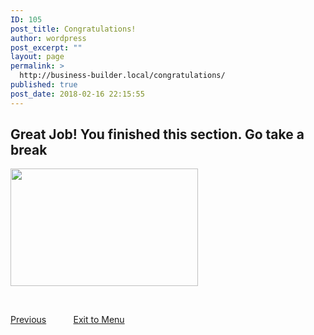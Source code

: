```yaml
---
ID: 105
post_title: Congratulations!
author: wordpress
post_excerpt: ""
layout: page
permalink: >
  http://business-builder.local/congratulations/
published: true
post_date: 2018-02-16 22:15:55
---
```

<h2>Great Job! You finished this section. Go take a break</h2>
<img class="alignnone size-medium wp-image-110" src="http://business-builder.local/wp-content/uploads/2018/02/businessman-2056022_1920-300x188.jpg" alt="" width="300" height="188" />

&nbsp;

<a href="http://business-builder.local/whats-your-idea/">Previous</a>           <a href="http://business-builder.local/courses/">Exit to Menu</a>